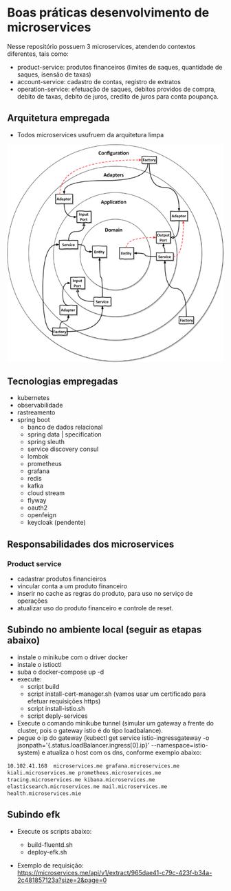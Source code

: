 # Boas práticas desenvolvimento de microservices
Nesse repositório possuem 3 microservices, atendendo contextos diferentes, tais como:
- product-service: produtos financeiros (limites de saques, quantidade de saques, isensão de taxas)
- account-service: cadastro de contas, registro de extratos
- operation-service: efetuação de saques, debitos providos de compra, debito de taxas, debito de juros, credito de juros para conta poupança.

## Arquitetura empregada
- Todos microservices usufruem da arquitetura limpa

![alt text](https://github.com/fabriciolfj/arquitetura-microservice-boaspraticas/blob/main/dependencies.png)

## Tecnologias empregadas
- kubernetes
- observabilidade
- rastreamento
- spring boot
  - banco de dados relacional 
  - spring data | specification
  - spring sleuth
  - service discovery consul
  - lombok
  - prometheus
  - grafana
  - redis
  - kafka
  - cloud stream
  - flyway
  - oauth2
  - openfeign
  - keycloak (pendente)

## Responsabilidades dos microservices

### Product service
- cadastrar produtos financieiros
- vincular conta a um produto financeiro
- inserir no cache as regras do produto, para uso no serviço de operações
- atualizar uso do produto financeiro e controle de reset.

## Subindo no ambiente local (seguir as etapas abaixo)
- instale o minikube com o driver docker
- instale o istioctl
- suba o docker-compose up -d
- execute:
   - script build
   - script install-cert-manager.sh (vamos usar um certificado para efetuar requisições https)
   - script install-istio.sh
   - script deply-services
- Execute o comando minikube tunnel (simular um gateway a frente do cluster, pois o gateway istio é do tipo loadbalance).
- pegue o ip do gateway (kubectl get service istio-ingressgateway -o jsonpath='{.status.loadBalancer.ingress[0].ip}' --namespace=istio-system) e atualiza o host com os dns, conforme exemplo abaixo:

```
10.102.41.168  microservices.me grafana.microservices.me kiali.microservices.me prometheus.microservices.me tracing.microservices.me kibana.microservices.me elasticsearch.microservices.me mail.microservices.me health.microservices.mie
```

## Subindo efk
- Execute os scripts abaixo:
  -  build-fluentd.sh
  -  deploy-efk.sh


- Exemplo de requisição: https://microservices.me/api/v1/extract/965dae41-c79c-423f-b34a-2c481857123a?size=2&page=0
